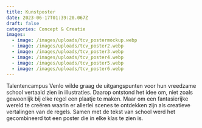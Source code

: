 ```yaml
---
title: Kunstposter
date: 2023-06-17T01:39:20.067Z
draft: false
categories: Concept & Creatie
images:
  - image: /images/uploads/tcv_postermockup.webp
  - image: /images/uploads/tcv_poster2.webp
  - image: /images/uploads/tcv_poster3.webp
  - image: /images/uploads/tcv_poster4.webp
  - image: /images/uploads/tcv_poster5.webp
  - image: /images/uploads/tcv_poster6.webp
---
```

Talentencampus Venlo wilde graag de uitgangspunten voor hun vreedzame school vertaald zien in illustraties. Daarop ontstond het idee om, niet zoals gewoonlijk bij elke regel een plaatje te maken. Maar om een fantasierijke wereld te creëren waarin er allerlei scenes te ontdekken zijn als creatieve vertalingen van de regels. Samen met de tekst van school werd het gecombineerd tot een poster die in elke klas te zien is.